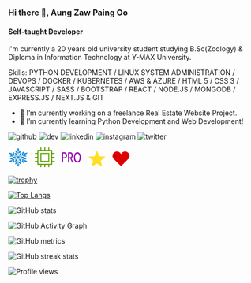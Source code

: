 ### Hi there 👋, Aung Zaw Paing Oo
#### Self-taught Developer
I'm currently a 20 years old university student studying B.Sc(Zoology) & Diploma in Information Technology at Y-MAX University.

Skills: PYTHON DEVELOPMENT / LINUX SYSTEM ADMINISTRATION / DEVOPS  / DOCKER  / KUBERNETES / AWS & AZURE /  HTML 5  / CSS 3 / JAVASCRIPT / SASS / BOOTSTRAP /  REACT /  NODE.JS / MONGODB / EXPRESS.JS / NEXT.JS & GIT

- 🔭 I’m currently working on a freelance Real Estate Website Project. 
- 🌱 I’m currently learning Python Development and Web Development! 


[<img src='https://cdn.jsdelivr.net/npm/simple-icons@3.0.1/icons/github.svg' alt='github' height='40'>](https://github.com/aungzawpaingoo)  [<img src='https://cdn.jsdelivr.net/npm/simple-icons@3.0.1/icons/dev-dot-to.svg' alt='dev' height='40'>](https://dev.to/zawpaing)  [<img src='https://cdn.jsdelivr.net/npm/simple-icons@3.0.1/icons/linkedin.svg' alt='linkedin' height='40'>](https://www.linkedin.com/in/https://www.linkedin.com/in/aung-zaw-ping-oo-3a37531b3//)  [<img src='https://cdn.jsdelivr.net/npm/simple-icons@3.0.1/icons/instagram.svg' alt='instagram' height='40'>](https://www.instagram.com/aungzawpaingoo/)  [<img src='https://cdn.jsdelivr.net/npm/simple-icons@3.0.1/icons/twitter.svg' alt='twitter' height='40'>](https://twitter.com/ZAWPAIN87749212)  

<a href='https://archiveprogram.github.com/'><img src='https://raw.githubusercontent.com/acervenky/animated-github-badges/master/assets/acbadge.gif' width='40' height='40'></a> <a href='https://docs.github.com/en/developers'><img src='https://raw.githubusercontent.com/acervenky/animated-github-badges/master/assets/devbadge.gif' width='40' height='40'></a> <a href='https://github.com/pricing'><img src='https://raw.githubusercontent.com/acervenky/animated-github-badges/master/assets/pro.gif' width='40' height='40'></a> <a href='https://stars.github.com/'><img src='https://raw.githubusercontent.com/acervenky/animated-github-badges/master/assets/starbadge.gif' width='35' height='35'></a> <a href='https://docs.github.com/en/github/supporting-the-open-source-community-with-github-sponsors'><img src='https://raw.githubusercontent.com/acervenky/animated-github-badges/master/assets/sponsorbadge.gif' width='35' height='35'></a> 

[![trophy](https://github-profile-trophy.vercel.app/?username=aungzawpaingoo)](https://github.com/ryo-ma/github-profile-trophy)

[![Top Langs](https://github-readme-stats.vercel.app/api/top-langs/?username=aungzawpaingoo)](https://github.com/anuraghazra/github-readme-stats)

![GitHub stats](https://github-readme-stats.vercel.app/api?username=aungzawpaingoo&show_icons=true)  

![GitHub Activity Graph](https://activity-graph.herokuapp.com/graph?username=aungzawpaingoo)  

![GitHub metrics](https://metrics.lecoq.io/aungzawpaingoo)  

![GitHub streak stats](https://github-readme-streak-stats.herokuapp.com/?user=aungzawpaingoo)  

![Profile views](https://gpvc.arturio.dev/aungzawpaingoo)  

